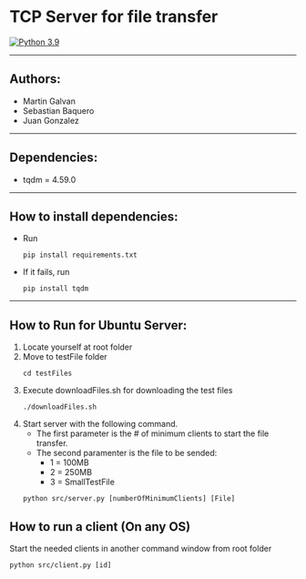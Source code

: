 # TCP Server for file transfer
[![Python 3.9](https://img.shields.io/badge/python-3.9-blue.svg)](https://www.python.org/downloads/release/python-390/)

---
## Authors:
- Martin Galvan
- Sebastian Baquero
- Juan Gonzalez
---

## Dependencies:
- tqdm = 4.59.0
---
## How to install dependencies:
- Run 
  ```
  pip install requirements.txt
  ```
- If it fails, run
  ```
  pip install tqdm
  ```
---
## How to Run for Ubuntu Server:
1. Locate yourself at root folder
2. Move to testFile folder 
   ```
   cd testFiles
   ```
3. Execute downloadFiles.sh for downloading the test files
   ```
   ./downloadFiles.sh
   ```
5. Start server with the following command. 
    - The first parameter is the # of minimum clients to start the file transfer. 
    - The second paramenter is the file to be sended:
        - 1 = 100MB
        - 2 = 250MB
        - 3 = SmallTestFile
   ```
   python src/server.py [numberOfMinimumClients] [File]
   ```
## How to run a client (On any OS)
Start the needed clients in another command window from root folder
```
python src/client.py [id]
```
